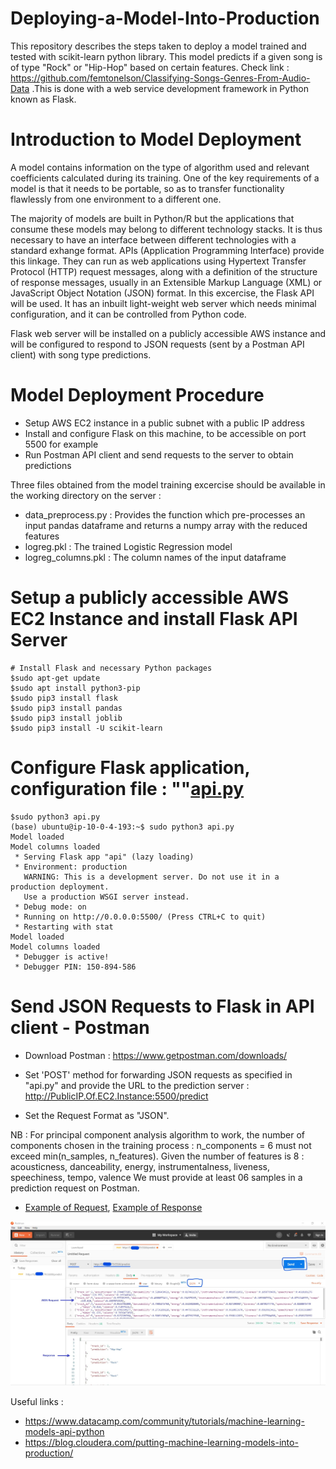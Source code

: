 # Deploying-a-Model-Into-Production
This repository describes the steps taken to deploy a model trained and tested with scikit-learn python library. This model predicts if a given song is of type "Rock" or "Hip-Hop" based on certain features. Check link : https://github.com/femtonelson/Classifying-Songs-Genres-From-Audio-Data .This is done with a web service development framework in Python known as Flask.

# Introduction to Model Deployment
A model contains information on the type of algorithm used and relevant coefficients calculated during its training. One of the key requirements of a model is that 
it needs to be portable, so as to transfer functionality flawlessly from one environment to a different one. 

The majority of models are built in Python/R but the applications that consume these models may belong to different technology stacks. It is thus necessary to have an interface
between different technologies with a standard exhange format. APIs (Application Programming Interface) provide this linkage. They can run as web applications using Hypertext Transfer Protocol (HTTP) request messages, 
along with a definition of the structure of response messages, usually in an Extensible Markup Language (XML) or JavaScript Object Notation (JSON) format. 
In this excercise, the Flask API will be used. It has an inbuilt light-weight web server which needs minimal configuration, and it can be controlled from Python code.

Flask web server will be installed on a publicly accessible AWS instance and will be configured to respond to JSON requests (sent by a Postman API client) with song type predictions.  

# Model Deployment Procedure

- Setup AWS EC2 instance in a public subnet with a public IP address
- Install and configure Flask on this machine, to be accessible on port 5500 for example
- Run Postman API client and send requests to the server to obtain predictions

Three files obtained from the model training excercise should be available in the working directory on the server :
- data_preprocess.py : Provides the function which pre-processes an input pandas dataframe and returns a numpy array with the reduced features
- logreg.pkl : The trained Logistic Regression model
- logreg_columns.pkl : The column names of the input dataframe


# Setup a publicly accessible AWS EC2 Instance and install Flask API Server
```
# Install Flask and necessary Python packages
$sudo apt-get update
$sudo apt install python3-pip
$sudo pip3 install flask
$sudo pip3 install pandas
$sudo pip3 install joblib
$sudo pip3 install -U scikit-learn 
```

# Configure Flask application, configuration file : ""[api.py](/api.py)

```
$sudo python3 api.py
(base) ubuntu@ip-10-0-4-193:~$ sudo python3 api.py
Model loaded
Model columns loaded
 * Serving Flask app "api" (lazy loading)
 * Environment: production
   WARNING: This is a development server. Do not use it in a production deployment.
   Use a production WSGI server instead.
 * Debug mode: on
 * Running on http://0.0.0.0:5500/ (Press CTRL+C to quit)
 * Restarting with stat
Model loaded
Model columns loaded
 * Debugger is active!
 * Debugger PIN: 150-894-586
```


# Send JSON Requests to Flask in API client - Postman

- Download Postman : https://www.getpostman.com/downloads/

- Set 'POST' method for forwarding JSON requests as specified in "api.py" and provide the URL to the prediction server : http://PublicIP.Of.EC2.Instance:5500/predict

- Set the Request Format as "JSON".

NB : For principal component analysis algorithm to work, the number of components chosen in the training process : n_components = 6 must not exceed min(n_samples, n_features).
Given the number of features is 8 : acousticness, danceability, energy, instrumentalness, liveness, speechiness, tempo, valence
We must provide at least 06 samples in a prediction request on Postman.

- [Example of Request](/Example-of-request.json), [Example of Response](/Example-of-response.json)
<img src="./postman-request-response.jpg">




































Useful links : 
- https://www.datacamp.com/community/tutorials/machine-learning-models-api-python
- https://blog.cloudera.com/putting-machine-learning-models-into-production/
